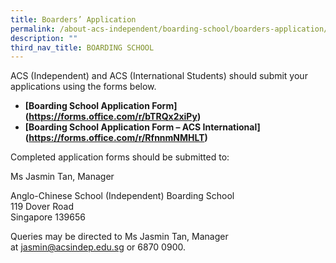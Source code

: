 ```yaml
---
title: Boarders’ Application
permalink: /about-acs-independent/boarding-school/boarders-application/
description: ""
third_nav_title: BOARDING SCHOOL
---
```

ACS (Independent) and ACS (International Students) should submit your applications using the forms below.

*   **[Boarding School Application Form]<a href="" target="_blank"></a>(https://forms.office.com/r/bTRQx2xiPy)**
*   **[Boarding School Application Form – ACS International]<a href="" target="_blank"></a>(https://forms.office.com/r/RfnnmNMHLT)**

Completed application forms should be submitted to:

Ms Jasmin Tan, Manager

Anglo-Chinese School (Independent) Boarding School  
119 Dover Road  
Singapore 139656

Queries may be directed to Ms Jasmin Tan, Manager at [jasmin@acsindep.edu.sg](mailto:jasmin@acsindep.edu.sg) or 6870 0900.